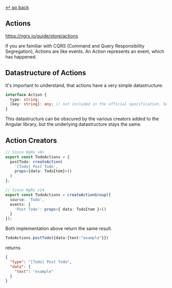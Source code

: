 [↩ go back](../index.md)

## Actions

https://ngrx.io/guide/store/actions

If you are familiar with CQRS (Command and Query Responsibility Segregation), Actions are like events. An Action represents an event, which has happened.

## Datastructure of Actions

It's important to understand, that actions have a very simple datastructure:

```typescript
interface Action {
  type: string;
  [key: string]: any; // not included in the official specification, but added here to show that additional properties can be added to an action
}
```

This datastructure can be obscured by the various creators added to the Angular library, but the underlying datastructure stays the same.

## Action Creators

```typescript
// Since NgRx v8+
export const TodoActions = {
  postTodo: createAction(
    '[Todo] Post Todo',
    props<{data: TodoItem}>()
  )
};
```
```typescript
// Since NgRx v14
export const TodoActions = createActionGroup({
  source: 'Todo',
  events: {
    'Post Todo': props<{ data: TodoItem }>()
  }
});
```

Both implementation above return the same result. 

```typescript
TodoActions.postTodo({data:{text:"example"}})
```

returns

```json
{
  "type": "[Todo] Post Todo",
  "data": {
    "text": "example"
  }
}
```
